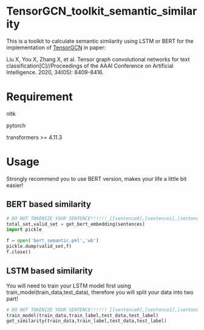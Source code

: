 # TensorGCN_toolkit_semantic_similarity
This is a toolkit to calculate semantic similarity using LSTM or BERT for the implementation of [TensorGCN](https://arxiv.org/pdf/2001.05313.pdf) in paper:

Liu X, You X, Zhang X, et al. Tensor graph convolutional networks for text classification[C]//Proceedings of the AAAI Conference on Artificial Intelligence. 2020, 34(05): 8409-8416.

# Requirement

nltk

pytorch

transformers >= 4.11.3


# Usage

Strongly recommend you to use BERT version, makes your life a little bit easier!

## BERT based similarity

```python
# DO NOT TOKENIZE YOUR SENTENCE!!!!!! [[sentence0],[sentence1],[sentence2],[sentence3],.......]
total_set,valid_set = get_bert_embedding(sentences)
import pickle

f = open('bert_semantic.pkl','wb')
pickle.dump(valid_set,f)
f.close()
```

## LSTM based similarity
You will need to train your LSTM model first using train_model(train_data,test_data), therefore you will split your data into two part!

```python
# DO NOT TOKENIZE YOUR SENTENCE!!!!!! [[sentence0],[sentence1],[sentence2],[sentence3],.......]
train_model(train_data,train_label,test_data,test_label)
get_similarity(train_data,train_label,test_data,test_label)
```
